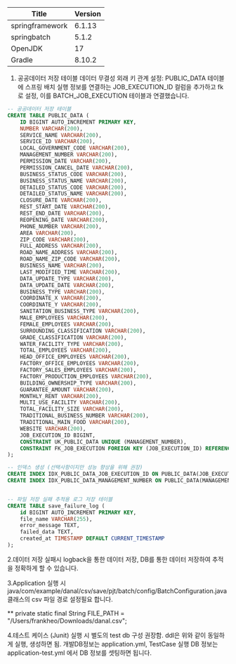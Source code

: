 | Title    | Version |
| -------- | ------- |
| springframework  | 6.1.13    |
| springbatch | 5.1.2     |
| OpenJDK    | 17    |
| Gradle    | 8.10.2    |
 1. 공공데이터 저장 테이블
    데이터 무결성 외래 키 관계 설정:
   PUBLIC_DATA 테이블에 스프링 배치 실행 정보를 연결하는 JOB_EXECUTION_ID 컬럼을 추가하고 fk로 설정, 이를 BATCH_JOB_EXECUTION 테이블과 연결했습니다.
``` sql
-- 공공데이터 저장 테이블
CREATE TABLE PUBLIC_DATA (
    ID BIGINT AUTO_INCREMENT PRIMARY KEY,
    NUMBER VARCHAR(200),
    SERVICE_NAME VARCHAR(200),
    SERVICE_ID VARCHAR(200),
    LOCAL_GOVERNMENT_CODE VARCHAR(200),
    MANAGEMENT_NUMBER VARCHAR(200),
    PERMISSION_DATE VARCHAR(200),
    PERMISSION_CANCEL_DATE VARCHAR(200),
    BUSINESS_STATUS_CODE VARCHAR(200),
    BUSINESS_STATUS_NAME VARCHAR(200),
    DETAILED_STATUS_CODE VARCHAR(200),
    DETAILED_STATUS_NAME VARCHAR(200),
    CLOSURE_DATE VARCHAR(200),
    REST_START_DATE VARCHAR(200),
    REST_END_DATE VARCHAR(200),
    REOPENING_DATE VARCHAR(200),
    PHONE_NUMBER VARCHAR(200),
    AREA VARCHAR(200),
    ZIP_CODE VARCHAR(200),
    FULL_ADDRESS VARCHAR(200),
    ROAD_NAME_ADDRESS VARCHAR(200),
    ROAD_NAME_ZIP_CODE VARCHAR(200),
    BUSINESS_NAME VARCHAR(200),
    LAST_MODIFIED_TIME VARCHAR(200),
    DATA_UPDATE_TYPE VARCHAR(200),
    DATA_UPDATE_DATE VARCHAR(200),
    BUSINESS_TYPE VARCHAR(200),
    COORDINATE_X VARCHAR(200),
    COORDINATE_Y VARCHAR(200),
    SANITATION_BUSINESS_TYPE VARCHAR(200),
    MALE_EMPLOYEES VARCHAR(200),
    FEMALE_EMPLOYEES VARCHAR(200),
    SURROUNDING_CLASSIFICATION VARCHAR(200),
    GRADE_CLASSIFICATION VARCHAR(200),
    WATER_FACILITY_TYPE VARCHAR(200),
    TOTAL_EMPLOYEES VARCHAR(200),
    HEAD_OFFICE_EMPLOYEES VARCHAR(200),
    FACTORY_OFFICE_EMPLOYEES VARCHAR(200),
    FACTORY_SALES_EMPLOYEES VARCHAR(200),
    FACTORY_PRODUCTION_EMPLOYEES VARCHAR(200),
    BUILDING_OWNERSHIP_TYPE VARCHAR(200),
    GUARANTEE_AMOUNT VARCHAR(200),
    MONTHLY_RENT VARCHAR(200),
    MULTI_USE_FACILITY VARCHAR(200),
    TOTAL_FACILITY_SIZE VARCHAR(200),
    TRADITIONAL_BUSINESS_NUMBER VARCHAR(200),
    TRADITIONAL_MAIN_FOOD VARCHAR(200),
    WEBSITE VARCHAR(200),
    JOB_EXECUTION_ID BIGINT,
    CONSTRAINT UK_PUBLIC_DATA UNIQUE (MANAGEMENT_NUMBER),
    CONSTRAINT FK_JOB_EXECUTION FOREIGN KEY (JOB_EXECUTION_ID) REFERENCES BATCH_JOB_EXECUTION(JOB_EXECUTION_ID)
);

-- 인덱스 생성 (선택사항이지만 성능 향상을 위해 권장)
CREATE INDEX IDX_PUBLIC_DATA_JOB_EXECUTION_ID ON PUBLIC_DATA(JOB_EXECUTION_ID);
CREATE INDEX IDX_PUBLIC_DATA_MANAGEMENT_NUMBER ON PUBLIC_DATA(MANAGEMENT_NUMBER);


-- 파일 저장 실패 추적용 로그 저장 테이블
CREATE TABLE save_failure_log (
    id BIGINT AUTO_INCREMENT PRIMARY KEY,
    file_name VARCHAR(255),
    error_message TEXT,
    failed_data TEXT,
    created_at TIMESTAMP DEFAULT CURRENT_TIMESTAMP
);
```
 2.데이터 저장 실패시 logback을 통한 데이터 저장, DB를 통한 데이터 저장하여 추적을 정확하게 할 수 있습니다.

 3.Application 실행 시 java/com/example/danal/csv/save/pjt/batch/config/BatchConfiguration.java 클래스의 csv 파일 경로 설정필요 합니다. 

** private static final String FILE_PATH = "/Users/frankheo/Downloads/danal.csv";

 4.테스트 케이스 (Junit) 실행 시 별도의 test db 구성 권장함. ddl은 위와 같이 동일하게 실행, 생성하면 됨.
   개발DB정보는 application.yml, TestCase 실행 DB 정보는 application-test.yml 에서 DB 정보를 셋팅하면 됩니다.






